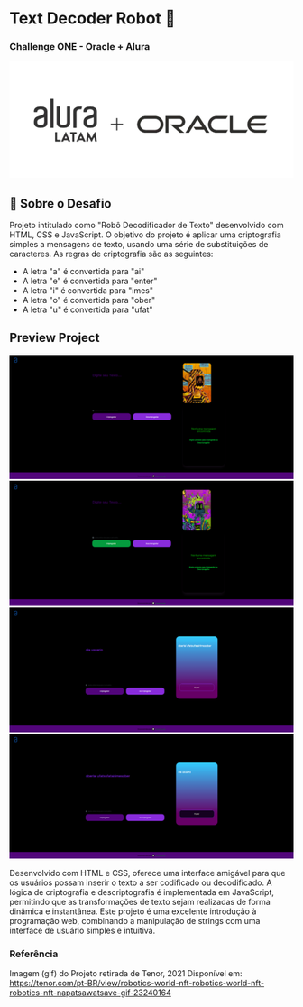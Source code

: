 <h1>Text Decoder Robot 🤖</h1>
<h3>Challenge ONE - Oracle + Alura</h3>
<img src="/assets/img-preview/logoaluraoracle.png" alt=logoaluraoracle>


<h2> 👾 Sobre o Desafio</h2>


<p>Projeto intitulado como "Robô Decodificador de Texto" desenvolvido com HTML, CSS e JavaScript. O objetivo do projeto é aplicar uma criptografia simples a mensagens de texto, usando uma série de substituições de caracteres. As regras de criptografia são as seguintes: </p>


- A letra "a" é convertida para "ai"
- A letra "e" é convertida para "enter"
- A letra "i" é convertida para "imes"
- A letra "o" é convertida para "ober"
- A letra "u" é convertida para "ufat"


<h2>Preview Project</h2>

![Preview](/assets/img-preview/previeww.png)
![Preview](/assets/img-preview/preview.png)
![Preview](/assets/img-preview/preview2.png)
![Preview](/assets/img-preview/preview1.png)


<p>Desenvolvido com HTML e CSS, oferece uma interface amigável para que os usuários possam inserir o texto a ser codificado ou decodificado. A lógica de criptografia e descriptografia é implementada em JavaScript, permitindo que as transformações de texto sejam realizadas de forma dinâmica e instantânea. Este projeto é uma excelente introdução à programação web, combinando a manipulação de strings com uma interface de usuário simples e intuitiva.</p>


<h3>Referência</h3>

Imagem (gif) do Projeto retirada de  Tenor, 2021 Disponível em: https://tenor.com/pt-BR/view/robotics-world-nft-robotics-world-nft-robotics-nft-napatsawatsave-gif-23240164

